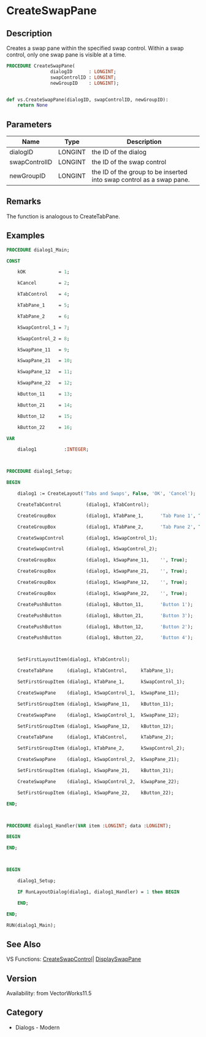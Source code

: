 # CreateSwapPane

## Description
Creates a swap pane within the specified swap control.   Within a swap control, only one swap pane is visible at a time.

```pascal
PROCEDURE CreateSwapPane(
				dialogID      : LONGINT;
				swapControlID : LONGINT;
				newGroupID    : LONGINT);
```

```python

def vs.CreateSwapPane(dialogID, swapControlID, newGroupID):
    return None
```

## Parameters
|Name|Type|Description|
|---|---|---|
|dialogID|LONGINT|the ID of the dialog|
|swapControlID|LONGINT|the ID of the swap control|
|newGroupID|LONGINT|the ID of the group to be inserted into swap control as a swap pane.|

## Remarks
The function is analogous to CreateTabPane.

## Examples
```pascal
PROCEDURE dialog1_Main;

CONST

	kOK            = 1;

	kCancel        = 2;

	kTabControl    = 4;

	kTabPane_1     = 5;

	kTabPane_2     = 6;

	kSwapControl_1 = 7;

	kSwapControl_2 = 8;

	kSwapPane_11   = 9;

	kSwapPane_21   = 10;

	kSwapPane_12   = 11;

	kSwapPane_22   = 12;

	kButton_11     = 13;

	kButton_21     = 14;

	kButton_12     = 15;

	kButton_22     = 16;

VAR

	dialog1          :INTEGER;



PROCEDURE dialog1_Setup;

BEGIN

	dialog1 := CreateLayout('Tabs and Swaps', False, 'OK', 'Cancel');

	CreateTabControl         (dialog1, kTabControl);

	CreateGroupBox           (dialog1, kTabPane_1,      'Tab Pane 1', True);

	CreateGroupBox           (dialog1, kTabPane_2,      'Tab Pane 2', True);

	CreateSwapControl        (dialog1, kSwapControl_1);

	CreateSwapControl        (dialog1, kSwapControl_2);

	CreateGroupBox           (dialog1, kSwapPane_11,    '', True);

	CreateGroupBox           (dialog1, kSwapPane_21,    '', True);

	CreateGroupBox           (dialog1, kSwapPane_12,    '', True);

	CreateGroupBox           (dialog1, kSwapPane_22,    '', True);

	CreatePushButton         (dialog1, kButton_11,      'Button 1');

	CreatePushButton         (dialog1, kButton_21,      'Button 3');

	CreatePushButton         (dialog1, kButton_12,      'Button 2');

	CreatePushButton         (dialog1, kButton_22,      'Button 4');



	SetFirstLayoutItem(dialog1, kTabControl);

	CreateTabPane     (dialog1, kTabControl,     kTabPane_1);

	SetFirstGroupItem (dialog1, kTabPane_1,      kSwapControl_1);

	CreateSwapPane    (dialog1, kSwapControl_1,  kSwapPane_11);

	SetFirstGroupItem (dialog1, kSwapPane_11,    kButton_11);

	CreateSwapPane    (dialog1, kSwapControl_1,  kSwapPane_12);

	SetFirstGroupItem (dialog1, kSwapPane_12,    kButton_12);

	CreateTabPane     (dialog1, kTabControl,     kTabPane_2);

	SetFirstGroupItem (dialog1, kTabPane_2,      kSwapControl_2);

	CreateSwapPane    (dialog1, kSwapControl_2,  kSwapPane_21);

	SetFirstGroupItem (dialog1, kSwapPane_21,    kButton_21);

	CreateSwapPane    (dialog1, kSwapControl_2,  kSwapPane_22);

	SetFirstGroupItem (dialog1, kSwapPane_22,    kButton_22);

END;



PROCEDURE dialog1_Handler(VAR item :LONGINT; data :LONGINT);

BEGIN

END;



BEGIN

	dialog1_Setup;

	IF RunLayoutDialog(dialog1, dialog1_Handler) = 1 then BEGIN

	END;

END;

RUN(dialog1_Main);


```

## See Also
VS Functions:
[CreateSwapControl](CreateSwapControl.md)| [DisplaySwapPane](DisplaySwapPane.md)

## Version
Availability: from VectorWorks11.5
## Category
* Dialogs - Modern


